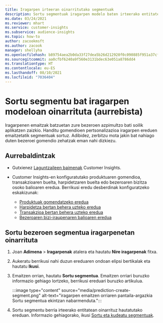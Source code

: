 ```yaml
---
title: Iragarpen irteeran oinarritutako segmentuak
description: Sortu segmentuak iragarpen modelo baten irteerako entitatean oinarrituta.
ms.date: 03/24/2021
ms.reviewer: mhart
ms.service: customer-insights
ms.subservice: audience-insights
ms.topic: how-to
author: zacookmsft
ms.author: zacook
manager: shellyha
ms.openlocfilehash: b89754aea2b0da33f27dea5b26d212920f0c090885f951a37cf42ff11c7b6e93
ms.sourcegitcommit: aa0cfbf6240a9f560e3131bdec63e051a8786dd4
ms.translationtype: HT
ms.contentlocale: eu-ES
ms.lasthandoff: 08/10/2021
ms.locfileid: "7036404"
---
```

# <a name="create-a-segment-based-on-a-prediction-model-preview"></a>Sortu segmentu bat iragarpen modeloan oinarrituta (aurrebista)

Iragarpenen emaitzak batzuetan zure bezeroen azpimultzo bati soilik aplikatzen zaizkio. Handitu gomendioen pertsonalizazioa iragarpen ereduen emaitzetatik segmentuak sortuz. Adibidez, zerbitzu mota jakin bat nahiago duten bezeroei gomendio zehatzak eman nahi dizkiezu. 

## <a name="prerequisites"></a>Aurrebaldintzak

- Gutxienez [Laguntzaileen baimenak](permissions.md) Customer Insights.

- Customer Insights-en konfiguratutako produktuaren gomendioa, transakzioaren buelta, harpidetzaren buelta edo bezeroaren bizitza osoko balioaren eredua. Berrikusi eredu desberdinak konfiguratzeko eskakizunak:

  - [Produktuak gomendatzeko eredua](predict-product-recommendation.md)
  - [Harpidetza bertan behera uzteko eredua](predict-subscription-churn.md)
  - [Transakzioa bertan behera uzteko eredua](predict-transactional-churn.md)
  - [Bezeroaren bizi-iraupenaren balioaren eredua](predict-customer-lifetime-value.md)

## <a name="create-a-customer-segment-based-on-predictions"></a>Sortu bezeroen segmentua iragarpenetan oinarrituta

1. Joan **Adimena** > **Iragarpenak** atalera eta hautatu **Nire iragarpenak** fitxa.

1. Aukeratu berrikusi nahi duzun ereduaren ondoan elipsi bertikalak eta hautatu **Ikusi**.

1. Emaitzen orrian, hautatu **Sortu segmentua**. Emaitzen orriari buruzko informazio gehiago lortzeko, berrikusi ereduari buruzko artikulua.

   :::image type="content" source="media/prediction-create-segment.png" alt-text="iragarpen emaitzen orriaren pantaila-argazkia Sortu segmentua ekintzan nabarmenduta.":::

1. Sortu segmentu berria irteerako entitatean oinarrituz hautatutako ereduan. Informazio gehiagorako, ikusi [Sortu eta kudeatu segmentuak](segments.md).